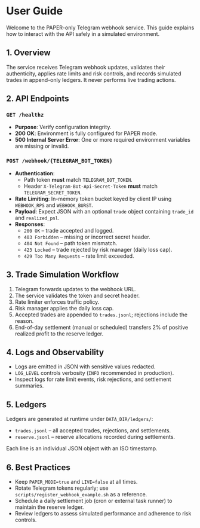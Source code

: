 # User Guide

Welcome to the PAPER-only Telegram webhook service. This guide explains how to interact with the API safely in a simulated environment.

## 1. Overview

The service receives Telegram webhook updates, validates their authenticity, applies rate limits and risk controls, and records simulated trades in append-only ledgers. It never performs live trading actions.

## 2. API Endpoints

### `GET /healthz`

* **Purpose**: Verify configuration integrity.
* **200 OK**: Environment is fully configured for PAPER mode.
* **500 Internal Server Error**: One or more required environment variables are missing or invalid.

### `POST /webhook/{TELEGRAM_BOT_TOKEN}`

* **Authentication**:
  * Path token **must** match `TELEGRAM_BOT_TOKEN`.
  * Header `X-Telegram-Bot-Api-Secret-Token` **must** match `TELEGRAM_SECRET_TOKEN`.
* **Rate Limiting**: In-memory token bucket keyed by client IP using `WEBHOOK_RPS` and `WEBHOOK_BURST`.
* **Payload**: Expect JSON with an optional `trade` object containing `trade_id` and `realized_pnl`.
* **Responses**:
  * `200 OK` – trade accepted and logged.
  * `403 Forbidden` – missing or incorrect secret header.
  * `404 Not Found` – path token mismatch.
  * `423 Locked` – trade rejected by risk manager (daily loss cap).
  * `429 Too Many Requests` – rate limit exceeded.

## 3. Trade Simulation Workflow

1. Telegram forwards updates to the webhook URL.
2. The service validates the token and secret header.
3. Rate limiter enforces traffic policy.
4. Risk manager applies the daily loss cap.
5. Accepted trades are appended to `trades.jsonl`; rejections include the reason.
6. End-of-day settlement (manual or scheduled) transfers 2% of positive realized profit to the reserve ledger.

## 4. Logs and Observability

* Logs are emitted in JSON with sensitive values redacted.
* `LOG_LEVEL` controls verbosity (`INFO` recommended in production).
* Inspect logs for rate limit events, risk rejections, and settlement summaries.

## 5. Ledgers

Ledgers are generated at runtime under `DATA_DIR/ledgers/`:

* `trades.jsonl` – all accepted trades, rejections, and settlements.
* `reserve.jsonl` – reserve allocations recorded during settlements.

Each line is an individual JSON object with an ISO timestamp.

## 6. Best Practices

* Keep `PAPER_MODE=true` and `LIVE=false` at all times.
* Rotate Telegram tokens regularly; use `scripts/register_webhook_example.sh` as a reference.
* Schedule a daily settlement job (cron or external task runner) to maintain the reserve ledger.
* Review ledgers to assess simulated performance and adherence to risk controls.
